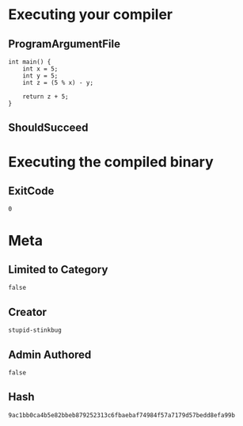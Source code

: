 # Executing your compiler

## ProgramArgumentFile

```
int main() {
    int x = 5;
    int y = 5;
    int z = (5 % x) - y;

    return z + 5;
}
```

## ShouldSucceed

# Executing the compiled binary

## ExitCode

```
0
```

# Meta

## Limited to Category

```
false
```

## Creator

```
stupid-stinkbug
```

## Admin Authored

```
false
```

## Hash

```
9ac1bb0ca4b5e82bbeb879252313c6fbaebaf74984f57a7179d57bedd8efa99b
```

